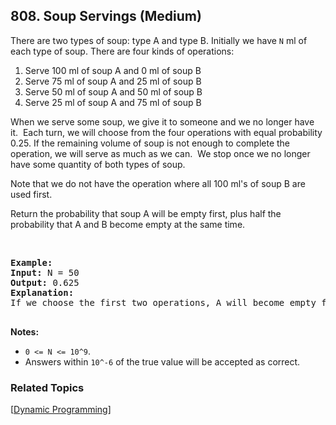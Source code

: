 <!--|This file generated by command(leetcode description); DO NOT EDIT.    |-->
<!--+----------------------------------------------------------------------+-->
<!--|@author    Openset <openset.wang@gmail.com>                           |-->
<!--|@link      https://github.com/openset                                 |-->
<!--|@home      https://github.com/openset/leetcode                        |-->
<!--+----------------------------------------------------------------------+-->

## 808. Soup Servings (Medium)

<p>There are two types of soup: type A and type B. Initially we have <code>N</code> ml of each type of soup. There are four kinds of operations:</p>

<ol>
	<li>Serve&nbsp;100 ml of soup A and 0 ml of soup B</li>
	<li>Serve&nbsp;75 ml of soup A and 25&nbsp;ml of soup B</li>
	<li>Serve 50 ml of soup A and 50 ml of soup B</li>
	<li>Serve 25&nbsp;ml of soup A and 75&nbsp;ml of soup B</li>
</ol>

<p>When we serve some soup, we give it to someone and we no longer have it.&nbsp; Each turn,&nbsp;we will choose from the four operations with equal probability 0.25. If the remaining volume of soup is not enough to complete the operation, we will serve&nbsp;as much as we can.&nbsp; We stop once we no longer have some quantity of both types of soup.</p>

<p>Note that we do not have the operation where all 100 ml&#39;s of soup B are used first.&nbsp;&nbsp;</p>

<p>Return the probability that soup A will be empty&nbsp;first, plus half the probability that A and B become empty at the same time.</p>

<p>&nbsp;</p>

<pre>
<strong>Example:</strong>
<strong>Input:</strong> N = 50
<strong>Output:</strong> 0.625
<strong>Explanation:</strong> 
If we choose the first two operations, A will become empty first. For the third operation, A and B will become empty at the same time. For the fourth operation, B will become empty first. So the total probability of A becoming empty first plus half the probability that A and B become empty at the same time, is 0.25 * (1 + 1 + 0.5 + 0) = 0.625.

</pre>

<p><strong>Notes: </strong></p>

<ul>
	<li><code>0 &lt;= N &lt;= 10^9</code>.&nbsp;</li>
	<li>Answers within&nbsp;<code>10^-6</code>&nbsp;of the true value will be accepted as correct.</li>
</ul>

### Related Topics
  [[Dynamic Programming](https://github.com/openset/leetcode/tree/master/tag/dynamic-programming/README.md)]
